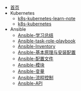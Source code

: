 * [首页](/)
* Kubernetes
  * [k8s-kubernetes-learn-note](/documents/k8s/k8s-kubernetes-learn-note)
  * [k8s-kubernetes](/documents/k8s/k8s-kubernetes)
* Ansible
  * [Ansible-学习总结](/documents/ansible/Ansible-学习总结)  
  * [Ansible-task-role-playbook](/documents/ansible/Ansible-task-role-playbook)
  * [Ansible-Inventory](/documents/ansible/Ansible-Inventory)
  * [Ansible-基本原理与安装配置](/documents/ansible/Ansible-基本原理与安装配置)
  * [Ansible-配置文件](/documents/ansible/Ansible-配置文件)
  * [Ansible-模块](/documents/ansible/Ansible-模块)
  * [Ansible-变量](/documents/ansible/Ansible-变量)
  * [Ansible-流程控制](/documents/ansible/Ansible-流程控制)
  * [Ansible-API](/documents/ansible/Ansible-API)
  
